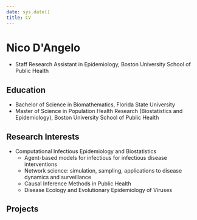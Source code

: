 ```yaml
---
date: sys.date()
title: CV
---
```

# Nico D'Angelo

* Staff Research Assistant in Epidemiology, Boston University School of Public Health

## Education

* Bachelor of Science in Biomathematics,  Florida State University
* Master of Science in Population Health Research (Biostatistics and Epidemiology), Boston University School of Public Health

## Research Interests
* Computational Infectious Epidemiology and Biostatistics
  * Agent-based models for infectious for infectious disease interventions
  * Network science: simulation, sampling, applications to disease dynamics and surveillance
  * Causal Inference Methods in Public Health
  * Disease Ecology and Evolutionary Epidemiology of Viruses
## Projects
